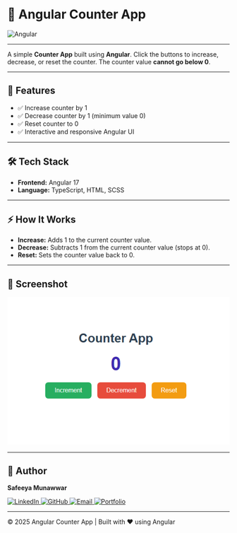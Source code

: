 # 🔢 Angular Counter App

![Angular](https://img.shields.io/badge/Angular-18-red)

---

A simple **Counter App** built using **Angular**.
Click the buttons to increase, decrease, or reset the counter. The counter value **cannot go below 0**.

---

## 🚀 Features
- ✅ Increase counter by 1
- ✅ Decrease counter by 1 (minimum value 0)
- ✅ Reset counter to 0
- ✅ Interactive and responsive Angular UI

---

## 🛠️ Tech Stack
- **Frontend:** Angular 17
- **Language:** TypeScript, HTML, SCSS

---

## ⚡ How It Works
- **Increase:** Adds 1 to the current counter value.
- **Decrease:** Subtracts 1 from the current counter value (stops at 0).
- **Reset:** Sets the counter value back to 0.

---

## 📸 Screenshot
![CounterApp](c-1.PNG)

---

## 🚀 Author
 **Safeeya Munawwar**
 <p>
  <a href="https://www.linkedin.com/in/safeeya-munawwar" target="_blank">
    <img src="https://img.shields.io/badge/LinkedIn-0A66C2?style=for-the-badge&logo=linkedin&logoColor=white" alt="LinkedIn"/>
  </a>
  <a href="https://github.com/Safeeya-Munawwar" target="_blank">
    <img src="https://img.shields.io/badge/GitHub-181717?style=for-the-badge&logo=github&logoColor=white" alt="GitHub"/>
  </a>
  <a href="mailto:shafiyasha0036@gmail.com" target="_blank">
    <img src="https://img.shields.io/badge/Email-D14836?style=for-the-badge&logo=gmail&logoColor=white" alt="Email"/>
  </a>
  <a href="https://safeeya-munawwar-personal-portfolio.vercel.app/" target="_blank">
    <img src="https://img.shields.io/badge/Portfolio-0A66C2?style=for-the-badge&logo=firefox&logoColor=white" alt="Portfolio"/>
  </a>
</p>

---

© 2025 Angular Counter App | Built with ❤️ using Angular

